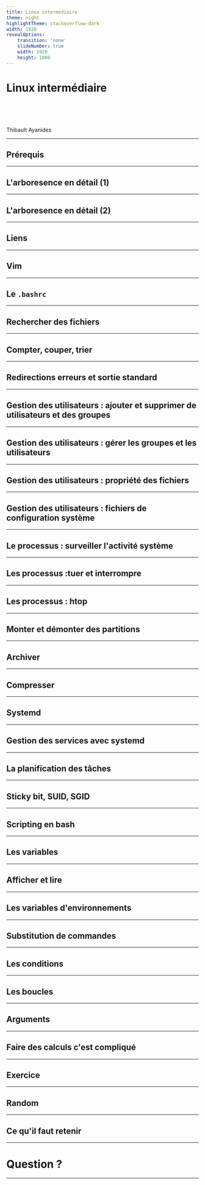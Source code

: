 ```yaml
---
title: Linux intermédiaire
theme: night
highlightTheme: stackoverflow-dark
width: 1920
revealOptions:
    transition: 'none'
    slideNumber: true
    width: 1920
    height: 1080
---
```


# Linux intermédiaire

<br/>
<br/>
<br/>

Thibault Ayanides

---

## Prérequis

---

## L'arboresence en détail (1)

---

## L'arboresence en détail (2)

---

## Liens

---

## Vim

---

## Le `.bashrc`

---

## Rechercher des fichiers

---

## Compter, couper, trier

---

## Redirections erreurs et sortie standard

---

## Gestion des utilisateurs : ajouter et supprimer de utilisateurs et des groupes

---

## Gestion des utilisateurs : gérer les groupes et les utilisateurs

---

## Gestion des utilisateurs : propriété des fichiers

---

## Gestion des utilisateurs : fichiers de configuration système

---

## Le processus : surveiller l'activité système

---

## Les processus :tuer et interrompre

---

## Les processus : htop

---

## Monter et démonter des partitions

---

## Archiver

---

## Compresser

---

## Systemd

---

## Gestion des services avec systemd

---

## La planification des tâches

---

## Sticky bit, SUID, SGID

---

## Scripting en bash

---

## Les variables

---

## Afficher et lire

---

## Les variables d'environnements

---

## Substitution de commandes

---

## Les conditions

---

## Les boucles

---

## Arguments

---

## Faire des calculs c'est compliqué

---

## Exercice

---

## Random

---

## Ce qu'il faut retenir

---

# Question ?

---
